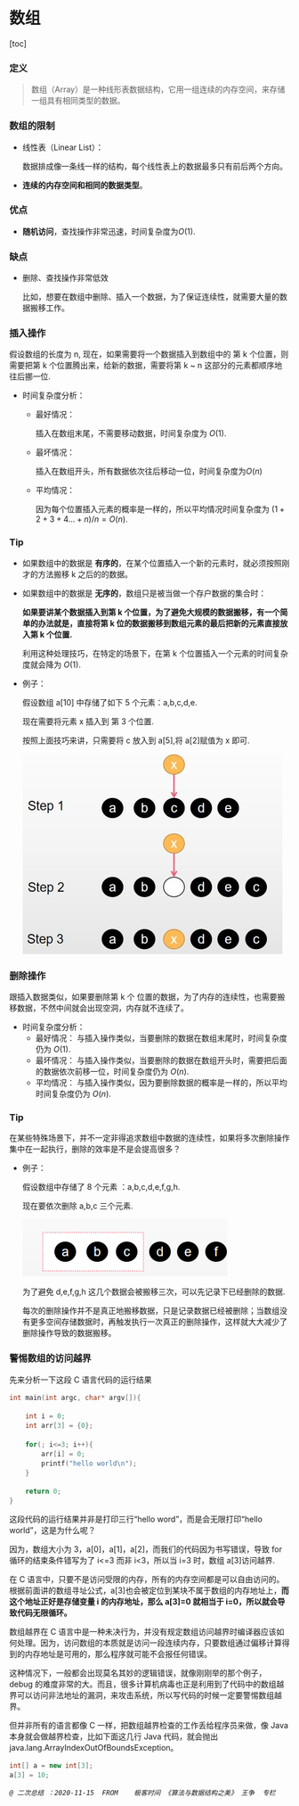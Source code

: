 # 数组

[toc]

### 定义

> 数组（Array）是一种线形表数据结构，它用一组连续的内存空间，来存储一组具有相同类型的数据。

### 数组的限制

- 线性表（Linear List）：
  
  数据排成像一条线一样的结构，每个线性表上的数据最多只有前后两个方向。
  
- **连续的内存空间和相同的数据类型**。

### 优点

- **随机访问**，查找操作非常迅速，时间复杂度为$O(1)$.

### 缺点

- 删除、查找操作非常低效
  
  比如，想要在数组中删除、插入一个数据，为了保证连续性，就需要大量的数据搬移工作。

### 插入操作

假设数组的长度为 n, 现在，如果需要将一个数据插入到数组中的 第 k 个位置，则需要把第 k 个位置腾出来，给新的数据，需要将第 k ~ n 这部分的元素都顺序地往后挪一位.

- 时间复杂度分析：

  - 最好情况：
  
    插入在数组末尾，不需要移动数据，时间复杂度为 $O(1)$.

  - 最坏情况：

    插入在数组开头，所有数据依次往后移动一位，时间复杂度为$O(n)$

  - 平均情况：

    因为每个位置插入元素的概率是一样的，所以平均情况时间复杂度为 $(1+2+3+4...+n)/n=O(n)$.

### Tip

- 如果数组中的数据是 **有序的**，在某个位置插入一个新的元素时，就必须按照刚才的方法搬移 k 之后的的数据。
  
- 如果数组中的数据是 **无序的**，数组只是被当做一个存户数据的集合时：

  **如果要讲某个数据插入到第 k 个位置，为了避免大规模的数据搬移，有一个简单的办法就是，直接将第 k 位的数据搬移到数组元素的最后把新的元素直接放入第 k 个位置.**

  利用这种处理技巧，在特定的场景下，在第 k 个位置插入一个元素的时间复杂度就会降为 $O(1)$.


- 例子：
  
  假设数组 a[10] 中存储了如下 5 个元素：a,b,c,d,e.

  现在需要将元素 x 插入到 第 3 个位置.

  按照上面技巧来讲，只需要将 c 放入到 a[5],将 a[2]赋值为 x 即可.

  
  ![](Picture/00.jpg)

### 删除操作

跟插入数据类似，如果要删除第 k 个 位置的数据，为了内存的连续性，也需要搬移数据，不然中间就会出现空洞，内存就不连续了。

- 时间复杂度分析：
  - 最好情况：
    与插入操作类似，当要删除的数据在数组末尾时，时间复杂度仍为 $O(1)$.
  - 最坏情况：
    与插入操作类似，当要删除的数据在数组开头时，需要把后面的数据依次前移一位，时间复杂度仍为 $O(n)$.
  - 平均情况：
    与插入操作类似，因为要删除数据的概率是一样的，所以平均时间复杂度仍为 $O(n)$.

### Tip

在某些特殊场景下，并不一定非得追求数组中数据的连续性，如果将多次删除操作集中在一起执行，删除的效率是不是会提高很多？

- 例子：

  假设数组中存储了 8 个元素 ：a,b,c,d,e,f,g,h.

  现在要依次删除 a,b,c 三个元素.

  ![](Picture/01.jpg)

  为了避免 d,e,f,g,h 这几个数据会被搬移三次，可以先记录下已经删除的数据.

  每次的删除操作并不是真正地搬移数据，只是记录数据已经被删除；当数组没有更多空间存储数据时，再触发执行一次真正的删除操作，这样就大大减少了删除操作导致的数据搬移。

### 警惕数组的访问越界

先来分析一下这段 C 语言代码的运行结果

```C
int main(int argc, char* argv[]){
    
    int i = 0;
    int arr[3] = {0};
    
    for(; i<=3; i++){
        arr[i] = 0;
        printf("hello world\n");
    }
    
    return 0;
}
```

这段代码的运行结果并非是打印三行“hello word”，而是会无限打印“hello world”，这是为什么呢？

因为，数组大小为 3，a[0]，a[1]，a[2]，而我们的代码因为书写错误，导致 for 循环的结束条件错写为了 i<=3 而非 i<3，所以当 i=3 时，数组 a[3]访问越界.

在 C 语言中，只要不是访问受限的内存，所有的内存空间都是可以自由访问的。根据前面讲的数组寻址公式，a[3]也会被定位到某块不属于数组的内存地址上，**而这个地址正好是存储变量 i 的内存地址，那么 a[3]=0 就相当于 i=0，所以就会导致代码无限循环。**

数组越界在 C 语言中是一种未决行为，并没有规定数组访问越界时编译器应该如何处理。因为，访问数组的本质就是访问一段连续内存，只要数组通过偏移计算得到的内存地址是可用的，那么程序就可能不会报任何错误。

这种情况下，一般都会出现莫名其妙的逻辑错误，就像刚刚举的那个例子，debug 的难度非常的大。而且，很多计算机病毒也正是利用到了代码中的数组越界可以访问非法地址的漏洞，来攻击系统，所以写代码的时候一定要警惕数组越界。

但并非所有的语言都像 C 一样，把数组越界检查的工作丢给程序员来做，像 Java 本身就会做越界检查，比如下面这几行 Java 代码，就会抛出 java.lang.ArrayIndexOutOfBoundsException。

```java
int[] a = new int[3];
a[3] = 10;
```






  *`@ 二次总结 ：2020-11-15 	FROM	极客时间 《算法与数据结构之美》 王争  专栏`* 